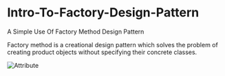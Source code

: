 # Intro-To-Factory-Design-Pattern
A Simple Use Of Factory Method Design Pattern

Factory method is a creational design pattern which solves the problem of creating product objects without specifying their concrete classes.

![Attribute](https://user-images.githubusercontent.com/75223567/174620959-9de0dfa2-bedb-4109-b73d-878aed956198.jpg)
